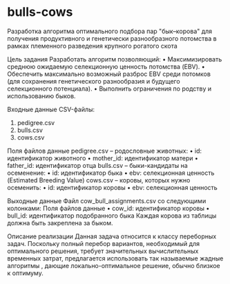 # bulls-cows
Разработка алгоритма оптимального подбора пар "бык–корова" для получения продуктивного и генетически разнообразного потомства в рамках племенного разведения крупного рогатого скота

Цель задания
Разработать алгоритм позволяющий:
•	Максимизировать среднюю ожидаемую селекционную ценность потомства (EBV).
•	Обеспечить максимально возможный разброс EBV среди потомков (для сохранения генетического разнообразия и будущего селекционного потенциала).
•	Выполнить ограничения по родству и использованию быков.

Входные данные
CSV-файлы:
1.	pedigree.csv
2.	bulls.csv
3.	cows.csv

Поля файлов данные
pedigree.csv – родословные животных:
•	id: идентификатор животного
•	mother_id: идентификатор матери
•	father_id: идентификатор отца
bulls.csv – быки-кандидаты на осеменение:
•	id: идентификатор быка
•	ebv: селекционная ценность (Estimated Breeding Value)
cows.csv – коровы, которых нужно осеменить:
•	id: идентификатор коровы
•	ebv: селекционная ценность

Выходные данные
Файл cow_bull_assignments.csv со следующими колонками:
Поля файлов данные
•	cow_id: идентификатор коровы
•	bull_id: идентификатор подобранного быка
Каждая корова из таблицы должна быть закреплена за быком.

Описание реализации
Данная задача относится к классу переборных задач. Поскольку полный перебор вариантов, необходимый для оптимального решения, требует значительных вычислительных временных затрат, предлагается использовать так называемые жадные алгоритмы , дающие локально-оптимальное решение, обычно близкое к оптимуму.
